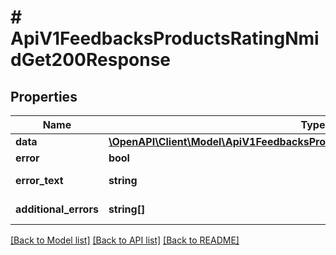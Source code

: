 # # ApiV1FeedbacksProductsRatingNmidGet200Response

## Properties

Name | Type | Description | Notes
------------ | ------------- | ------------- | -------------
**data** | [**\OpenAPI\Client\Model\ApiV1FeedbacksProductsRatingNmidGet200ResponseData**](ApiV1FeedbacksProductsRatingNmidGet200ResponseData.md) |  | [optional]
**error** | **bool** | Есть ли ошибка | [optional]
**error_text** | **string** | Описание ошибки | [optional]
**additional_errors** | **string[]** | Дополнительные ошибки | [optional]

[[Back to Model list]](../../README.md#models) [[Back to API list]](../../README.md#endpoints) [[Back to README]](../../README.md)
